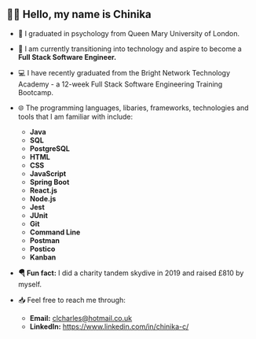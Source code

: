 ## 👋🏽 Hello, my name is Chinika


- 🧠 I graduated in psychology from Queen Mary University of London.
- 🥞 I am currently transitioning into technology and aspire to become a <b>Full Stack Software Engineer.</b> 
- 💻 I have recently graduated from the Bright Network Technology Academy - a 12-week Full Stack Software Engineering Training Bootcamp. 
- 🌐 The programming languages, libaries, frameworks, technologies and tools that I am familiar with include: 
  - <b> Java
  - SQL
  - PostgreSQL
  - HTML
  - CSS
  - JavaScript
  - Spring Boot
  - React.js
  - Node.js
  - Jest
  - JUnit 
  - Git
  - Command Line
  - Postman
  - Postico
  - Kanban </b>

- <b>🪂 Fun fact:</b> I did a charity tandem skydive in 2019 and raised £810 by myself.
- 📥 Feel free to reach me through:
  - <b>Email:</b>  clcharles@hotmail.co.uk 
  - <b>LinkedIn:</b>  https://www.linkedin.com/in/chinika-c/

